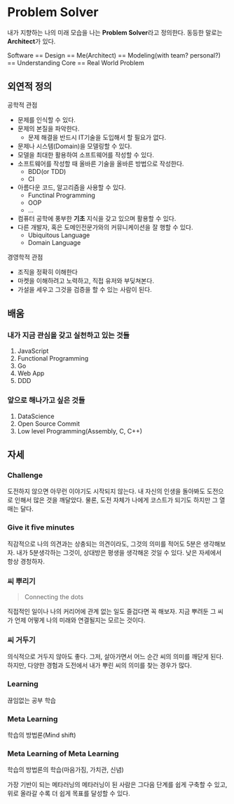 # Problem Solver

내가 지향하는 나의 미래 모습을 나는 **Problem Solver**라고 정의한다. 동등한 말로는 **Architect**가 있다.

Software == Design == Me(Architect) == Modeling(with team? personal?) == Understanding Core == Real World Problem

## 외연적 정의

공학적 관점

- 문제를 인식할 수 있다.
- 문제의 본질을 파악한다.
  - 문제 해결을 반드시 IT기술을 도입해서 할 필요가 없다.
- 문제나 시스템(Domain)을 모델링할 수 있다.
- 모델을 최대한 활용하여 소프트웨어를 작성할 수 있다.
- 소프트웨어를 작성할 때 올바른 기술을 올바른 방법으로 작성한다.
  - BDD(or TDD)
  - CI
- 아름다운 코드, 알고리즘을 사용할 수 있다.
  - Functinal Programming
  - OOP
  - ...
- 컴퓨터 공학에 풍부한 **기초** 지식을 갖고 있으며 활용할 수 있다.
- 다른 개발자, 혹은 도메인전문가와의 커뮤니케이션을 잘 행할 수 있다.
  - Ubiquitous Language
  - Domain Language

경영학적 관점

- 조직을 정확히 이해한다
- 마켓을 이해하려고 노력하고, 직접 유저와 부딪쳐본다.
- 가설을 세우고 그것을 검증을 할 수 있는 사람이 된다.

## 배움

### 내가 지금 관심을 갖고 실천하고 있는 것들

1. JavaScript
2. Functional Programming
3. Go
4. Web App
5. DDD

### 앞으로 해나가고 싶은 것들

1. DataScience
2. Open Source Commit
3. Low level Programming(Assembly, C, C++)

## 자세

### Challenge

도전하지 않으면 아무런 이야기도 시작되지 않는다. 내 자신의 인생을 돌아봐도 도전으로 인해서 많은 것을 깨달았다. 물론, 도전 자체가 나에게 코스트가 되기도 하지만 그 열매는 달다.

### Give it five minutes

직감적으로 나의 의견과는 상충되는 의견이라도, 그것의 의미를 적어도 5분은 생각해보자. 내가 5분생각하는 그것이, 상대방은 평생을 생각해온 것일 수 있다. 낮은 자세에서 항상 경청하자.

### 씨 뿌리기

> Connecting the dots

직접적인 일이나 나의 커리어에 관계 없는 일도 즐겁다면 꼭 해보자. 지금 뿌려둔 그 씨가 언제 어떻게 나의 미래와 연결될지는 모르는 것이다.

### 씨 거두기

의식적으로 거두지 않아도 좋다. 그저, 살아가면서 어느 순간 씨의 의미를 깨닫게 된다. 하지만, 다양한 경험과 도전에서 내가 뿌린 씨의 의미를 찾는 경우가 많다.

### Learning

끊임없는 공부 학습

### Meta Learning

학습의 방법론(Mind shift)

### Meta Learning of Meta Learning

학습의 방법론의 학습(마음가짐, 가치관, 신념)

가장 기반이 되는 메타러닝의 메타러닝이 된 사람은 그다음 단계를 쉽게 구축할 수 있고, 위로 올라갈 수록 더 쉽게 목표를 달성할 수 있다.
